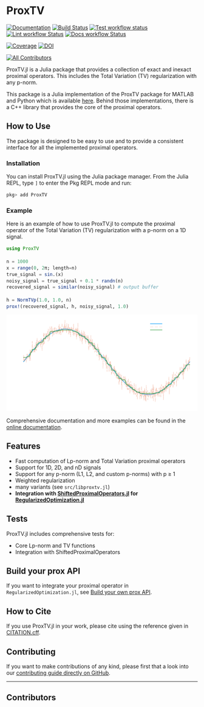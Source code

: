 # ProxTV

[![Documentation](https://img.shields.io/badge/docs-dev-blue.svg)](https://nathanemac.github.io/ProxTV.jl)
[![Build Status](https://github.com/nathanemac/ProxTV.jl/workflows/Test/badge.svg)](https://github.com/nathanemac/ProxTV.jl/actions)
[![Test workflow status](https://github.com/nathanemac/ProxTV.jl/actions/workflows/Test.yml/badge.svg?branch=main)](https://github.com/nathanemac/ProxTV.jl/actions/workflows/Test.yml?query=branch%3Amain)
[![Lint workflow Status](https://github.com/nathanemac/ProxTV.jl/actions/workflows/Lint.yml/badge.svg?branch=main)](https://github.com/nathanemac/ProxTV.jl/actions/workflows/Lint.yml?query=branch%3Amain)
[![Docs workflow Status](https://github.com/nathanemac/ProxTV.jl/actions/workflows/Docs.yml/badge.svg?branch=main)](https://github.com/nathanemac/ProxTV.jl/actions/workflows/Docs.yml?query=branch%3Amain)

[![Coverage](https://codecov.io/gh/nathanemac/ProxTV.jl/branch/main/graph/badge.svg)](https://codecov.io/gh/nathanemac/ProxTV.jl)
[![DOI](https://zenodo.org/badge/DOI/FIXME)](https://doi.org/FIXME)

[![All Contributors](https://img.shields.io/github/all-contributors/nathanemac/ProxTV.jl?labelColor=5e1ec7&color=c0ffee&style=flat-square)](#contributors)

ProxTV.jl is a Julia package that provides a collection of exact and inexact proximal operators. This includes the Total Variation (TV) regularization with any p-norm.

This package is a Julia implementation of the ProxTV package for MATLAB and Python which is available [here](https://github.com/albarji/proxTV). Behind those implementations, there is a C++ library that provides the core of the proximal operators.

## How to Use

The package is designed to be easy to use and to provide a consistent interface for all the implemented proximal operators.

### Installation

You can install ProxTV.jl using the Julia package manager. From the Julia REPL, type `]` to enter the Pkg REPL mode and run:

```julia
pkg> add ProxTV
```

### Example

Here is an example of how to use ProxTV.jl to compute the proximal operator of the Total Variation (TV) regularization with a p-norm on a 1D signal.

```julia
using ProxTV

n = 1000
x = range(0, 2π; length=n)
true_signal = sin.(x)
noisy_signal = true_signal + 0.1 * randn(n)
recovered_signal = similar(noisy_signal) # output buffer

h = NormTVp(1.0, 1.0, n)
prox!(recovered_signal, h, noisy_signal, 1.0)

```

<p align="center">
  <img src="src/assets/simple_example_plot.png" alt="Result" />
</p>

Comprehensive documentation and more examples can be found in the [online documentation](https://nathanemac.github.io/ProxTV.jl).

## Features

- Fast computation of Lp-norm and Total Variation proximal operators
- Support for 1D, 2D, and nD signals
- Support for any p-norm (L1, L2, and custom p-norms) with p ≥ 1
- Weighted regularization
- many variants (see `src/libproxtv.jl`)
- **Integration with [ShiftedProximalOperators.jl](https://github.com/JuliaSmoothOptimizers/ShiftedProximalOperators.jl) for [RegularizedOptimization.jl](https://github.com/JuliaSmoothOptimizers/RegularizedOptimization.jl)**

## Tests

ProxTV.jl includes comprehensive tests for:

- Core Lp-norm and TV functions
- Integration with ShiftedProximalOperators

## Build your prox API

If you want to integrate your proximal operator in `RegularizedOptimization.jl`, see [Build your own prox API](docs/src/20-build-your-own-prox-api.md).

## How to Cite

If you use ProxTV.jl in your work, please cite using the reference given in [CITATION.cff](https://github.com/nathanemac/ProxTV.jl/blob/main/CITATION.cff).

## Contributing

If you want to make contributions of any kind, please first that a look into our [contributing guide directly on GitHub](docs/src/90-contributing.md).

---

## Contributors

<!-- ALL-CONTRIBUTORS-LIST:START - Do not remove or modify this section -->
<!-- prettier-ignore-start -->
<!-- markdownlint-disable -->

<!-- markdownlint-restore -->
<!-- prettier-ignore-end -->

<!-- ALL-CONTRIBUTORS-LIST:END -->
